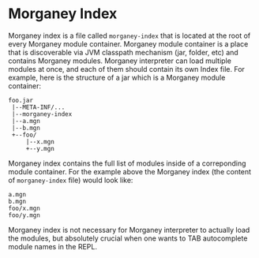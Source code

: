 # Morganey Index

Morganey index is a file called `morganey-index` that is located at
the root of every Morganey module container. Morganey module container
is a place that is discoverable via JVM classpath mechanism (jar,
folder, etc) and contains Morganey modules. Morganey interpreter can
load multiple modules at once, and each of them should contain its own
Index file. For example, here is the structure of a jar which is a
Morganey module container:

```
foo.jar
 |--META-INF/...
 |--morganey-index
 |--a.mgn
 |--b.mgn
 +--foo/
     |--x.mgn
     +--y.mgn
```

Morganey index contains the full list of modules inside of a
correponding module container. For the example above the Morganey
index (the content of `morganey-index` file) would look like:

```
a.mgn
b.mgn
foo/x.mgn
foo/y.mgn
```

Morganey index is not necessary for Morganey interpreter to actually
load the modules, but absolutely crucial when one wants to TAB
autocomplete module names in the REPL.
